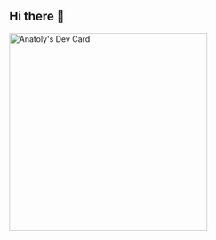 ## Hi there 👋
<a href="https://app.daily.dev/anatolynevzorov"><img src="./devcard.png" width="356" alt="Anatoly's Dev Card"/></a>

<!--
**tolnevz/tolnevz** is a ✨ _special_ ✨ repository because its `README.md` (this file) appears on your GitHub profile.

Here are some ideas to get you started:

- 🔭 I’m currently working on ...
- 🌱 I’m currently learning ...
- 👯 I’m looking to collaborate on ...
- 🤔 I’m looking for help with ...
- 💬 Ask me about ...
- 📫 How to reach me: ...
- 😄 Pronouns: ...
- ⚡ Fun fact: ...
-->
